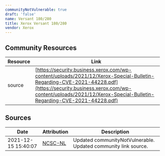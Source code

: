 ```yaml
---
communityNotVulnerable: true
draft: 'false'
name: Versant 180/280
title: Xerox Versant 180/280
vendor: Xerox
---
```



## Community Resources
| Resource | Link |
| --- | --- |
| source | [https://security.business.xerox.com/wp-content/uploads/2021/12/Xerox-Special-Bulletin-Regarding-CVE-2021-44228.pdf](https://security.business.xerox.com/wp-content/uploads/2021/12/Xerox-Special-Bulletin-Regarding-CVE-2021-44228.pdf) |


## Sources
| Date | Attribution | Description |
| --- | --- | --- |
| 2021-12-15 15:40:07 | [NCSC-NL](https://github.com/NCSC-NL/log4shell/blob/main/software/README.md) | Updated communityNotVulnerable. Updated community link source.  |
